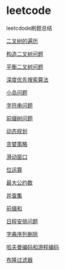 # leetcode
leetcdode刷题总结

<a href='./binary-tree-traversal.md'>二叉树的遍历</a>

<a href='./construct-binary-tree.md'>构造二叉树问题</a>

<a href='./balanced-tree.md'>平衡二叉树问题</a>

<a href='./dfs.md'>深度优先搜索算法</a>

<a href='./island.md'>小岛问题</a>



<a href='./string-problems.md'>字符串问题</a>

<a href='./trie.md'>前缀树问题</a>

<a href='./dynamic-programming.md'>动态规划</a>

<a href='./greedy.md'>贪婪策略</a>



<a href='./slide-window.md'>滑动窗口</a>

<a href='./bit.md'>位运算</a>

<a href='./gcd.md'>最大公约数</a>

<a href='./union-find.md'>并查集</a>

<a href='./prefix.md'>前缀和</a>

<a href='./schedule.md'>日程安排问题</a>

<a href='./delete.md'>字典序列删除</a>

<a href='./huffman-encode-and-run-length-encode.md'>哈夫曼编码和游程编码</a>

<a href='./bloom-filter.md'>布隆过滤器</a>













